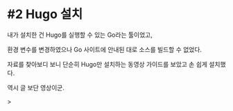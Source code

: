 # \#2 Hugo 설치

내가 설치한 건 Hugo를 실행할 수 있는 Go라는 툴이었고,

환경 변수를 변경하였으나 Go 사이트에 안내된 대로 소스를 빌드할 수 없었다.

자료를 찾아보디 보니 단순히 Hugo만 설치하는 동영상 가이드를 보았고 손 쉽게 설치했다.

역시 글 보단 영상이군.

&gt;

